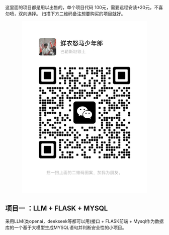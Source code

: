 这里面的项目都是用以出售的，单个项目代码 100元，需要远程安装+20元，不喜勿喷，双向选择。
扫描下方二维码备注想要购买的项目就好。
<div align="center">
  <img src="https://github.com/machenme/py_project/blob/main/findMe.jpg" alt="findme" width="400">
</div>


## 项目一 ：LLM + FLASK + MYSQL
 采用LLM(类openai，deekseek等都可以用)接口 + FLASK前端 + Mysql作为数据库的一个基于大模型生成MYSQL语句并判断安全性的小项目。
 
